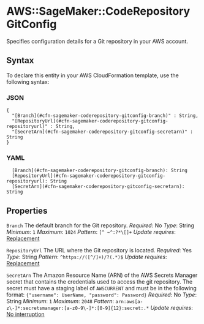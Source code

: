 # AWS::SageMaker::CodeRepository GitConfig<a name="aws-properties-sagemaker-coderepository-gitconfig"></a>

Specifies configuration details for a Git repository in your AWS account\.

## Syntax<a name="aws-properties-sagemaker-coderepository-gitconfig-syntax"></a>

To declare this entity in your AWS CloudFormation template, use the following syntax:

### JSON<a name="aws-properties-sagemaker-coderepository-gitconfig-syntax.json"></a>

```
{
  "[Branch](#cfn-sagemaker-coderepository-gitconfig-branch)" : String,
  "[RepositoryUrl](#cfn-sagemaker-coderepository-gitconfig-repositoryurl)" : String,
  "[SecretArn](#cfn-sagemaker-coderepository-gitconfig-secretarn)" : String
}
```

### YAML<a name="aws-properties-sagemaker-coderepository-gitconfig-syntax.yaml"></a>

```
  [Branch](#cfn-sagemaker-coderepository-gitconfig-branch): String
  [RepositoryUrl](#cfn-sagemaker-coderepository-gitconfig-repositoryurl): String
  [SecretArn](#cfn-sagemaker-coderepository-gitconfig-secretarn): String
```

## Properties<a name="aws-properties-sagemaker-coderepository-gitconfig-properties"></a>

`Branch`  <a name="cfn-sagemaker-coderepository-gitconfig-branch"></a>
The default branch for the Git repository\.
*Required*: No
*Type*: String
*Minimum*: `1`
*Maximum*: `1024`
*Pattern*: `[^ ~^:?*\[]+`
*Update requires*: [Replacement](https://docs.aws.amazon.com/AWSCloudFormation/latest/UserGuide/using-cfn-updating-stacks-update-behaviors.html#update-replacement)

`RepositoryUrl`  <a name="cfn-sagemaker-coderepository-gitconfig-repositoryurl"></a>
The URL where the Git repository is located\.
*Required*: Yes
*Type*: String
*Pattern*: `^https://([^/]+)/?(.*)$`
*Update requires*: [Replacement](https://docs.aws.amazon.com/AWSCloudFormation/latest/UserGuide/using-cfn-updating-stacks-update-behaviors.html#update-replacement)

`SecretArn`  <a name="cfn-sagemaker-coderepository-gitconfig-secretarn"></a>
The Amazon Resource Name \(ARN\) of the AWS Secrets Manager secret that contains the credentials used to access the git repository\. The secret must have a staging label of `AWSCURRENT` and must be in the following format:
 `{"username": UserName, "password": Password}`
*Required*: No
*Type*: String
*Minimum*: `1`
*Maximum*: `2048`
*Pattern*: `arn:aws[a-z\-]*:secretsmanager:[a-z0-9\-]*:[0-9]{12}:secret:.*`
*Update requires*: [No interruption](https://docs.aws.amazon.com/AWSCloudFormation/latest/UserGuide/using-cfn-updating-stacks-update-behaviors.html#update-no-interrupt)
